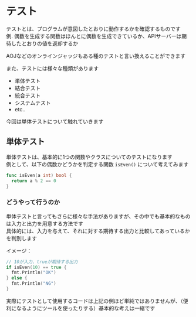 # テスト

テストとは、プログラムが意図したとおりに動作するかを確認するものです  
例. 偶数を生成する関数はほんとに偶数を生成できているか、APIサーバーは期待したとおりの値を返却するか

AOJなどのオンラインジャッジもある種のテストと言い換えることができます

また、テストには様々な種類があります

- 単体テスト
- 結合テスト
- 統合テスト
- システムテスト
- etc..

今回は単体テストについて触れていきます

## 単体テスト

単体テストは、基本的に1つの関数やクラスについてのテストになります  
例として、以下の偶数かどうかを判定する関数 `isEven()` について考えてみます

```go
func isEven(a int) bool {
  return a % 2 == 0
}
```

### どうやって行うのか

単体テストと言ってもさらに様々な手法がありますが、その中でも基本的なものは入力と出力を用意する方法です  
具体的には、入力を与えて、それに対する期待する出力と比較してあっているかを判別します

イメージ：

```go
// 10が入力、trueが期待する出力
if isEven(10) == true {
  fmt.Println("OK")
} else {
  fmt.Println("NG")
}
```

実際にテストとして使用するコードは上記の例ほど単純ではありませんが、（便利になるようにツールを使ったりする）基本的な考えは一緒です
